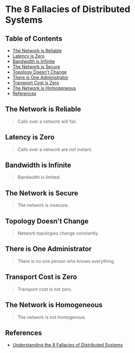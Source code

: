# The 8 Fallacies of Distributed Systems

## Table of Contents

<!-- START doctoc generated TOC please keep comment here to allow auto update -->
<!-- DON'T EDIT THIS SECTION, INSTEAD RE-RUN doctoc TO UPDATE -->

- [The Network is Reliable](#the-network-is-reliable)
- [Latency is Zero](#latency-is-zero)
- [Bandwidth is Infinite](#bandwidth-is-infinite)
- [The Network is Secure](#the-network-is-secure)
- [Topology Doesn't Change](#topology-doesnt-change)
- [There is One Administrator](#there-is-one-administrator)
- [Transport Cost is Zero](#transport-cost-is-zero)
- [The Network is Homogeneous](#the-network-is-homogeneous)
- [References](#references)

<!-- END doctoc generated TOC please keep comment here to allow auto update -->

## The Network is Reliable

> Calls over a network will fail.

## Latency is Zero

> Calls over a network are not instant.

## Bandwidth is Infinite

> Bandwidth is limited.

## The Network is Secure

> The network is insecure.

## Topology Doesn't Change

> Network topologies change constantly.

## There is One Administrator

> There is no one person who knows everything.

## Transport Cost is Zero

> Transport cost is not zero.

## The Network is Homogeneous

> The network is not homogenous.

## References

- [Understanding the 8 Fallacies of Distributed Systems](https://dzone.com/articles/understanding-the-8-fallacies-of-distributed-syste)
